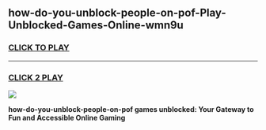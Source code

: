 
## how-do-you-unblock-people-on-pof-Play-Unblocked-Games-Online-wmn9u
<h3>
<a href="https://premium76.site?title=how-do-you-unblock-people-on-pof&ref=25A">CLICK TO PLAY</a></h3>
<hr>

<h3>
<a href="https://premium76.site?title=how-do-you-unblock-people-on-pof&ref=25A">CLICK 2 PLAY</a>
  
</h3>

<a href="https://premium76.site?title=how-do-you-unblock-people-on-pof&ref=25A"><img src="https://clearcache.store/games.png"></a>


**how-do-you-unblock-people-on-pof games unblocked: Your Gateway to Fun and Accessible Online Gaming**
